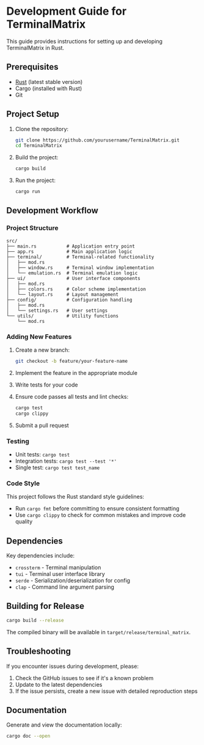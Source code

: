 # Development Guide for TerminalMatrix

This guide provides instructions for setting up and developing TerminalMatrix in Rust.

## Prerequisites

- [Rust](https://www.rust-lang.org/tools/install) (latest stable version)
- Cargo (installed with Rust)
- Git

## Project Setup

1. Clone the repository:
   ```bash
   git clone https://github.com/yourusername/TerminalMatrix.git
   cd TerminalMatrix
   ```

2. Build the project:
   ```bash
   cargo build
   ```

3. Run the project:
   ```bash
   cargo run
   ```

## Development Workflow

### Project Structure

```
src/
├── main.rs           # Application entry point
├── app.rs            # Main application logic
├── terminal/         # Terminal-related functionality
│   ├── mod.rs
│   ├── window.rs     # Terminal window implementation
│   └── emulation.rs  # Terminal emulation logic
├── ui/               # User interface components
│   ├── mod.rs
│   ├── colors.rs     # Color scheme implementation
│   └── layout.rs     # Layout management
├── config/           # Configuration handling
│   ├── mod.rs
│   └── settings.rs   # User settings
└── utils/            # Utility functions
    └── mod.rs
```

### Adding New Features

1. Create a new branch:
   ```bash
   git checkout -b feature/your-feature-name
   ```

2. Implement the feature in the appropriate module
3. Write tests for your code
4. Ensure code passes all tests and lint checks:
   ```bash
   cargo test
   cargo clippy
   ```
5. Submit a pull request

### Testing

- Unit tests: `cargo test`
- Integration tests: `cargo test --test '*'`
- Single test: `cargo test test_name`

### Code Style

This project follows the Rust standard style guidelines:

- Run `cargo fmt` before committing to ensure consistent formatting
- Use `cargo clippy` to check for common mistakes and improve code quality

## Dependencies

Key dependencies include:

- `crossterm` - Terminal manipulation
- `tui` - Terminal user interface library
- `serde` - Serialization/deserialization for config
- `clap` - Command line argument parsing

## Building for Release

```bash
cargo build --release
```

The compiled binary will be available in `target/release/terminal_matrix`.

## Troubleshooting

If you encounter issues during development, please:

1. Check the GitHub issues to see if it's a known problem
2. Update to the latest dependencies
3. If the issue persists, create a new issue with detailed reproduction steps

## Documentation

Generate and view the documentation locally:

```bash
cargo doc --open
```